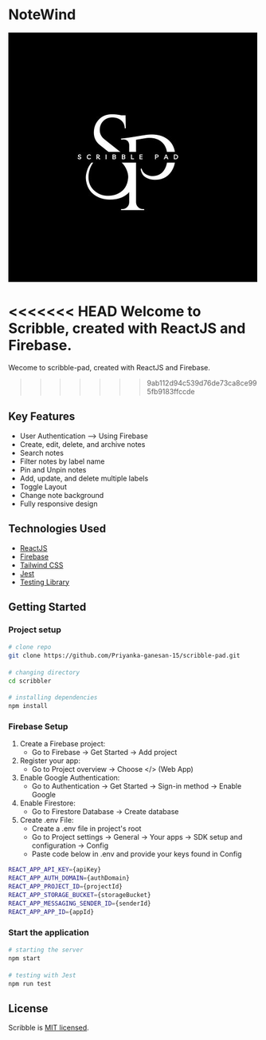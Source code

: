 # NoteWind

![img](./src//assets//images//logo.jpg)

<<<<<<< HEAD
Welcome to Scribble, created with ReactJS and Firebase.
=======
Wecome to scribble-pad, created with ReactJS and Firebase.
>>>>>>> 9ab112d94c539d76de73ca8ce995fb9183ffccde


## Key Features

- User Authentication --> Using Firebase
- Create, edit, delete, and archive notes
- Search notes
- Filter notes by label name
- Pin and Unpin notes
- Add, update, and delete multiple labels
- Toggle Layout
- Change note background
- Fully responsive design

## Technologies Used

- [ReactJS](https://reactjs.org/)
- [Firebase](https://firebase.google.com/)
- [Tailwind CSS](https://tailwindcss.com/)
- [Jest](https://jestjs.io/)
- [Testing Library](https://testing-library.com/)

## Getting Started

### Project setup

```bash
# clone repo
git clone https://github.com/Priyanka-ganesan-15/scribble-pad.git

# changing directory
cd scribbler

# installing dependencies
npm install
```

### Firebase Setup

1. Create a Firebase project:
   - Go to Firebase → Get Started → Add project
2. Register your app:
   - Go to Project overview → Choose </> (Web App)
3. Enable Google Authentication:
   - Go to Authentication → Get Started → Sign-in method → Enable Google
4. Enable Firestore:
   - Go to Firestore Database → Create database
5. Create .env File:
   - Create a .env file in project's root
   - Go to Project settings → General → Your apps → SDK setup and configuration → Config
   - Paste code below in .env and provide your keys found in Config

```bash
REACT_APP_API_KEY={apiKey}
REACT_APP_AUTH_DOMAIN={authDomain}
REACT_APP_PROJECT_ID={projectId}
REACT_APP_STORAGE_BUCKET={storageBucket}
REACT_APP_MESSAGING_SENDER_ID={senderId}
REACT_APP_APP_ID={appId}
```

### Start the application

```bash
# starting the server
npm start

# testing with Jest
npm run test
```

## License

Scribble is [MIT licensed](./LICENSE).
